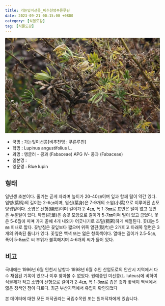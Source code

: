 ```yaml
---
title: 가는잎미선콩_비추천명푸른루핀
date: 2023-09-21 00:15:00 +0800
category: [식물도감]
tag: [식물도감]
---
```




![가는잎미선콩[비추천명 : 푸른루핀]](/assets/img/fileUpload/plants/basic/Leguminosae/Lupinus/1949/1949_20160725130819910files_th2.jpg)
- 국명 : 가는잎미선콩[비추천명 : 푸른루핀]
- 학명 : Lupinus angustifolius L.
- 과명 : 앵글러 - 콩과 (Fabaceae) APG Ⅳ- 콩과 (Fabaceae)
- 일본명 : 
- 영문명 : Blue lupin


## 형태
일년생 초본이다. 줄기는 곧게 자라며 높이가 20-40㎝이며 잎과 함께 털이 약간 있다. 엽병(葉柄)의 길이는 2-6㎝이며, 엽신(葉身)은 7-9개의 소엽(小葉)으로 이루어진 손모양겹잎이다. 소엽은 선형(線形)이며 길이가 2-4㎝, 폭 1-3㎜로 표면은 털이 없고 뒷면은 누운털이 있다. 탁엽(托葉)은 송곳 모양으로 길이가 5-7㎜이며 털이 있고 굽었다. 꽃은 5-6월에 피며 가지 끝에 4개 내외가 어긋나기로 조밀(稠密)하게 배열된다. 꽃대는 5㎜ 이내로 짧다. 꽃받침은 꽃잎보다 짧으며 위쪽 열편(裂片)은 2개이고 아래쪽 열편은 3개의 위축된 톱니가 있다. 꽃잎은 백색 또는 엷은 청록색이다. 열매는 길이가 2.5-5㎝, 폭이 5-8㎜로 씨 부위가 볼록해지며 4-6개의 씨가 들어 있다.
## 비고
국내에는 1996년 6월 인천시 남항과 1998년 6월 수인 산업도로의 안산시 지역에서 다수 채집된 기록이 있으나 이후 찾아볼 수 없었다. 원예종인 미선콩(L. luteus)에 비하여 식물체가 작고 소엽이 선형으로 길이가 2-4㎝, 폭 1-3㎜로 좁은 것과 꽃색이 백색에서 엷은 청색인 점이 다르다. 최근 부산지역에서 유입이 확인되었다






본 데이터에 대한 모든 저작권리는 국립수목원 또는 원저작자에게 있습니다.
